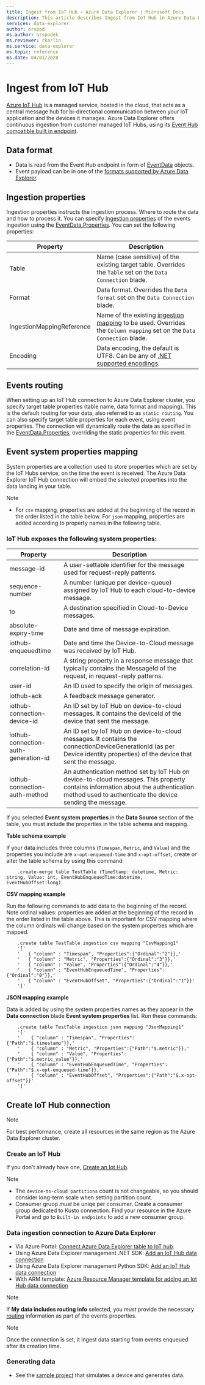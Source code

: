 ```yaml
---
title: Ingest from IoT Hub - Azure Data Explorer | Microsoft Docs
description: This article describes Ingest from IoT Hub in Azure Data Explorer.
services: data-explorer
author: orspod
ms.author: orspodek
ms.reviewer: rkarlin
ms.service: data-explorer
ms.topic: reference
ms.date: 04/01/2020
---
```

# Ingest from IoT Hub

[Azure IoT Hub](https://docs.microsoft.com/azure/iot-hub/about-iot-hub) is a managed service, hosted in the cloud, that acts as a central message hub for bi-directional communication between your IoT application and the devices it manages. Azure Data Explorer offers continuous ingestion from customer managed IoT Hubs, using its [Event Hub compatible built in endpoint](https://docs.microsoft.com/azure/iot-hub/iot-hub-devguide-messages-d2c#routing-endpoints).

## Data format

* Data is read from the Event Hub endpoint in form of [EventData](https://docs.microsoft.com/dotnet/api/microsoft.servicebus.messaging.eventdata?view=azure-dotnet) objects.
* Event payload can be in one of the [formats supported by Azure Data Explorer](ingestion-supported-formats.md).

## Ingestion properties

Ingestion properties instructs the ingestion process. Where to route the data and how to process it. You can specify [Ingestion properties](ingestion-properties.md) of the events ingestion using the [EventData.Properties](https://docs.microsoft.com/dotnet/api/microsoft.servicebus.messaging.eventdata.properties?view=azure-dotnet#Microsoft_ServiceBus_Messaging_EventData_Properties). You can set the following properties:

|Property |Description|
|---|---|
| Table | Name (case sensitive) of the existing target table. Overrides the `Table` set on the `Data Connection` blade. |
| Format | Data format. Overrides the `Data format` set on the `Data Connection` blade. |
| IngestionMappingReference | Name of the existing [ingestion mapping](kusto/management/create-ingestion-mapping-command.md) to be used. Overrides the `Column mapping` set on the `Data Connection` blade.|
| Encoding |  Data encoding, the default is UTF8. Can be any of [.NET supported encodings](https://docs.microsoft.com/dotnet/api/system.text.encoding?view=netframework-4.8#remarks). |

## Events routing

When setting up an IoT Hub connection to Azure Data Explorer cluster, you specify target table properties (table name, data format and mapping). This is the default routing for your data, also referred to as `static routing`.
You can also specify target table properties for each event, using event properties. The connection will dynamically route the data as specified in the [EventData.Properties](https://docs.microsoft.com/dotnet/api/microsoft.servicebus.messaging.eventdata.properties?view=azure-dotnet#Microsoft_ServiceBus_Messaging_EventData_Properties), overriding the static properties for this event.

## Event system properties mapping

System properties are a collection used to store properties which are set by the IoT Hubs service, on the time the event is received. The Azure Data Explorer IoT Hub connection will embed the selected properties into the data landing in your table.

> [!Note]
> * For `csv` mapping, properties are added at the beginning of the record in the order listed in the table below. For `json` mapping, properties are added according to property names in the following table.

### IoT Hub exposes the following system properties:

|Property |Description|
|---|---|
| message-id | A user-settable identifier for the message used for request-reply patterns. |
| sequence-number | A number (unique per device-queue) assigned by IoT Hub to each cloud-to-device message. |
| to | A destination specified in Cloud-to-Device messages. |
| absolute-expiry-time | Date and time of message expiration. |
| iothub-enqueuedtime | Date and time the Device-to-Cloud message was received by IoT Hub. |
| correlation-id| A string property in a response message that typically contains the MessageId of the request, in request-reply patterns. |
| user-id| An ID used to specify the origin of messages. |
| iothub-ack| A feedback message generator. |
| iothub-connection-device-id| An ID set by IoT Hub on device-to-cloud messages. It contains the deviceId of the device that sent the message. |
| iothub-connection-auth-generation-id| An ID set by IoT Hub on device-to-cloud messages. It contains the connectionDeviceGenerationId (as per Device identity properties) of the device that sent the message. |
| iothub-connection-auth-method| An authentication method set by IoT Hub on device-to-cloud messages. This property contains information about the authentication method used to authenticate the device sending the message. |

If you selected **Event system properties** in the **Data Source** section of the table, you must include the properties in the table schema and mapping.

**Table schema example**

If your data includes three columns (`Timespan`, `Metric`, and `Value`) and the properties you include are `x-opt-enqueued-time` and `x-opt-offset`, create or alter the table schema by using this command:

```kusto
    .create-merge table TestTable (TimeStamp: datetime, Metric: string, Value: int, EventHubEnqueuedTime:datetime, EventHubOffset:long)
```

**CSV mapping example**

Run the following commands to add data to the beginning of the record. 
Note ordinal values: properties are added at the beginning of the record in the order listed in the table above. 
This is important for CSV mapping where the column ordinals will change based on the system properties which are mapped.

```kusto
    .create table TestTable ingestion csv mapping "CsvMapping1"
    '['
    '   { "column" : "Timespan", "Properties":{"Ordinal":"2"}},'
    '   { "column" : "Metric", "Properties":{"Ordinal":"3"}},'
    '   { "column" : "Value", "Properties":{"Ordinal":"4"}},'
    '   { "column" : "EventHubEnqueuedTime", "Properties":{"Ordinal":"0"}},'
    '   { "column" : "EventHubOffset", "Properties":{"Ordinal":"1"}}'
    ']'
```
 
**JSON mapping example**

Data is added by using the system properties names as they appear in the **Data connection** blade **Event system properties** list. Run these commands:

```kusto
    .create table TestTable ingestion json mapping "JsonMapping1"
    '['
    '    { "column" : "Timespan", "Properties":{"Path":"$.timestamp"}},'
    '    { "column" : "Metric", "Properties":{"Path":"$.metric"}},'
    '    { "column" : "Value", "Properties":{"Path":"$.metric_value"}},'
    '    { "column" : "EventHubEnqueuedTime", "Properties":{"Path":"$.x-opt-enqueued-time"}},'
    '    { "column" : "EventHubOffset", "Properties":{"Path":"$.x-opt-offset"}}'
    ']'
```

## Create IoT Hub connection

> [!Note]
> For best performance, create all resources in the same region as the Azure Data Explorer cluster.

### Create an IoT Hub

If you don't already have one, [Create an Iot Hub](ingest-data-iot-hub.md#create-an-iot-hub).

> [!Note]
> * The `device-to-cloud partitions` count is not changeable, so you should consider long-term scale when setting partition count.
> * Consumer gruop *must* be uniqe per consumer. Create a consumer group dedicated to Kusto connection. Find your resource in the Azure Portal and go to `Built-in endpoints` to add a new consumer group.

### Data ingestion connection to Azure Data Explorer

* Via Azure Portal: [Connect Azure Data Explorer table to IoT hub](ingest-data-iot-hub.md#connect-azure-data-explorer-table-to-iot-hub).
* Using Azure Data Explorer management .NET SDK: [Add an IoT Hub data connection](data-connection-iot-hub-csharp.md#add-an-iot-hub-data-connection)
* Using Azure Data Explorer management Python SDK: [Add an IoT Hub data connection](data-connection-iot-hub-python.md#add-an-iot-hub-data-connection)
* With ARM template: [Azure Resource Manager template for adding an Iot Hub data connection](data-connection-iot-hub-resource-manager.md#azure-resource-manager-template-for-adding-an-iot-hub-data-connection)

> [!Note]
> If **My data includes routing info** selected, you *must* provide the necessary [routing](#events-routing) information as part of the events properties.

> [!Note]
> Once the connection is set, it ingest data starting from events enqueued after its creation time.

### Generating data

* See the [sample project](https://github.com/Azure-Samples/azure-iot-samples-csharp/tree/master/iot-hub/Quickstarts/simulated-device) that simulates a device and generates data.
